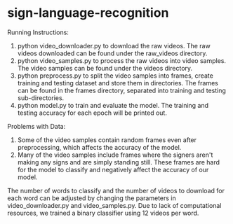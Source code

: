 # sign-language-recognition

Running Instructions:
1. python video_downloader.py to download the raw videos. The raw videos downloaded can be found under
the raw_videos directory.
2. python video_samples.py to process the raw videos into video samples. The video samples can be found
under the videos directory.
3. python preprocess.py to split the video samples into frames, create training and testing dataset and store them in directories. The frames can be found in the frames directory, separated into training
and testing sub-directories.
4. python model.py to train and evaluate the model. The training and testing accuracy for each epoch will be printed out.

Problems with Data:
1. Some of the video samples contain random frames even after preprocessing, which affects the accuracy
of the model.
2. Many of the video samples include frames where the signers aren't making any signs and are simply standing still. These frames are hard for the model to classify and negatively affect the accuracy of our model.

The number of words to classify and the number of videos to download for each word can be adjusted by
changing the parameters in video_downloader.py and video_samples.py. Due to lack of computational
resources, we trained a binary classifier using 12 videos per word.  